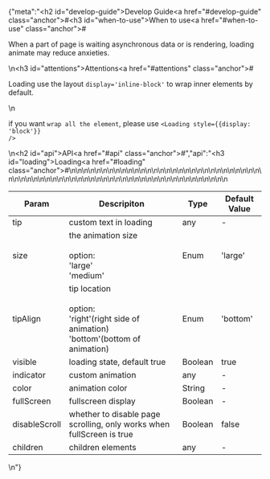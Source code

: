 {"meta":"<h2 id=\"develop-guide\">Develop Guide<a href=\"#develop-guide\" class=\"anchor\">#</a></h2><h3 id=\"when-to-use\">When to use<a href=\"#when-to-use\" class=\"anchor\">#</a></h3><p>When a part of page is waiting asynchronous data or is rendering, loading animate may reduce anxieties.</p>\n<h3 id=\"attentions\">Attentions<a href=\"#attentions\" class=\"anchor\">#</a></h3><p>Loading use the layout <code>display=&apos;inline-block&apos;</code> to wrap inner elements by default.</p>\n<p>if you want <code>wrap all the element</code>, please use <code>&lt;Loading style={{display: &apos;block&apos;}} /&gt;</code></p>\n<h2 id=\"api\">API<a href=\"#api\" class=\"anchor\">#</a></h2>","api":"<h3 id=\"loading\">Loading<a href=\"#loading\" class=\"anchor\">#</a></h3><table>\n<thead>\n<tr>\n<th>Param</th>\n<th>Descripiton</th>\n<th>Type</th>\n<th>Default Value</th>\n</tr>\n</thead>\n<tbody>\n<tr>\n<td>tip</td>\n<td>custom text in loading</td>\n<td>any</td>\n<td>-</td>\n</tr>\n<tr>\n<td>size</td>\n<td>the animation size<br><br>option:<br>&apos;large&apos;<br>&apos;medium&apos;</td>\n<td>Enum</td>\n<td>&apos;large&apos;</td>\n</tr>\n<tr>\n<td>tipAlign</td>\n<td>tip location <br><br>option:<br>&apos;right&apos;(right side of animation)<br>&apos;bottom&apos;(bottom of animation)</td>\n<td>Enum</td>\n<td>&apos;bottom&apos;</td>\n</tr>\n<tr>\n<td>visible</td>\n<td>loading state, default true</td>\n<td>Boolean</td>\n<td>true</td>\n</tr>\n<tr>\n<td>indicator</td>\n<td>custom  animation</td>\n<td>any</td>\n<td>-</td>\n</tr>\n<tr>\n<td>color</td>\n<td>animation color</td>\n<td>String</td>\n<td>-</td>\n</tr>\n<tr>\n<td>fullScreen</td>\n<td>fullscreen display</td>\n<td>Boolean</td>\n<td>-</td>\n</tr>\n<tr>\n<td>disableScroll</td>\n<td>whether to disable page scrolling, only works when fullScreen is true</td>\n<td>Boolean</td>\n<td>false</td>\n</tr>\n<tr>\n<td>children</td>\n<td>children elements</td>\n<td>any</td>\n<td>-</td>\n</tr>\n</tbody>\n</table>\n"}